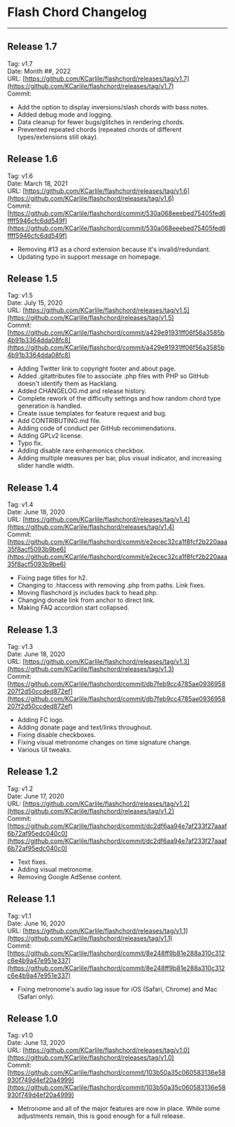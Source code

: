 # Flash Chord Changelog
---

## Release 1.7
Tag: v1.7<br />
Date: Month ##, 2022<br />
URL: [https://github.com/KCarlile/flashchord/releases/tag/v1.7](https://github.com/KCarlile/flashchord/releases/tag/v1.7)<br />
Commit: 

- Add the option to display inversions/slash chords with bass notes.
- Added debug mode and logging.
- Data cleanup for fewer bugs/glitches in rendering chords.
- Prevented repeated chords (repeated chords of different types/extensions still okay).


## Release 1.6
Tag: v1.6<br />
Date: March 18, 2021<br />
URL: [https://github.com/KCarlile/flashchord/releases/tag/v1.6](https://github.com/KCarlile/flashchord/releases/tag/v1.6)<br />
Commit: [https://github.com/KCarlile/flashchord/commit/530a068eeebed75405fed6ffff5946cfc6dd549f](https://github.com/KCarlile/flashchord/commit/530a068eeebed75405fed6ffff5946cfc6dd549f)

- Removing #13 as a chord extension because it's invalid/redundant.
- Updating typo in support message on homepage.


## Release 1.5
Tag: v1.5<br />
Date: July 15, 2020<br />
URL: [https://github.com/KCarlile/flashchord/releases/tag/v1.5](https://github.com/KCarlile/flashchord/releases/tag/v1.5)<br />
Commit: [https://github.com/KCarlile/flashchord/commit/a429e91931ff06f56a3585b4b91b3364dda08fc8](https://github.com/KCarlile/flashchord/commit/a429e91931ff06f56a3585b4b91b3364dda08fc8)

- Adding Twitter link to copyright footer and about page.
- Added .gitattributes file to associate .php files with PHP so GitHub doesn't identify them as Hacklang.
- Added CHANGELOG.md and release history.
- Complete rework of the difficulty settings and how random chord type generation is handled.
- Create issue templates for feature request and bug.
- Add CONTRIBUTING.md file.
- Adding code of conduct per GitHub recommendations.
- Adding GPLv2 license.
- Typo fix.
- Adding disable rare enharmonics checkbox.
- Adding multiple measures per bar, plus visual indicator, and increasing slider handle width.


## Release 1.4
Tag: v1.4<br />
Date: June 18, 2020<br />
URL: [https://github.com/KCarlile/flashchord/releases/tag/v1.4](https://github.com/KCarlile/flashchord/releases/tag/v1.4)<br />
Commit: [https://github.com/KCarlile/flashchord/commit/e2ecec32ca1f8fcf2b220aaa35f8acf5093b9be6](https://github.com/KCarlile/flashchord/commit/e2ecec32ca1f8fcf2b220aaa35f8acf5093b9be6)

- Fixing page titles for h2.
- Changing to .htaccess with removing .php from paths. Link fixes.
- Moving flashchord js includes back to head.php.
- Changing donate link from anchor to direct link.
- Making FAQ accordion start collapsed.


## Release 1.3
Tag: v1.3<br />
Date: June 18, 2020<br />
URL: [https://github.com/KCarlile/flashchord/releases/tag/v1.3](https://github.com/KCarlile/flashchord/releases/tag/v1.3)<br />
Commit: [https://github.com/KCarlile/flashchord/commit/db7feb9cc4785ae0936958207f2d50ccded872ef](https://github.com/KCarlile/flashchord/commit/db7feb9cc4785ae0936958207f2d50ccded872ef)

- Adding FC logo.
- Adding donate page and text/links throughout.
- Fixing disable checkboxes.
- Fixing visual metronome changes on time signature change.
- Various UI tweaks.


## Release 1.2
Tag: v1.2<br />
Date: June 17, 2020<br />
URL: [https://github.com/KCarlile/flashchord/releases/tag/v1.2](https://github.com/KCarlile/flashchord/releases/tag/v1.2)<br />
Commit: [https://github.com/KCarlile/flashchord/commit/dc2df6aa94e7af233f27aaaf6b72af95edc040c0](https://github.com/KCarlile/flashchord/commit/dc2df6aa94e7af233f27aaaf6b72af95edc040c0)

- Text fixes.
- Adding visual metronome.
- Removing Google AdSense content.


## Release 1.1
Tag: v1.1<br />
Date: June 16, 2020<br />
URL: [https://github.com/KCarlile/flashchord/releases/tag/v1.1](https://github.com/KCarlile/flashchord/releases/tag/v1.1)<br />
Commit: [https://github.com/KCarlile/flashchord/commit/8e248ff9b81e288a310c312c6e4b9a47e951e337](https://github.com/KCarlile/flashchord/commit/8e248ff9b81e288a310c312c6e4b9a47e951e337)

- Fixing metronome's audio lag issue for iOS (Safari, Chrome) and Mac (Safari only).


## Release 1.0
Tag: v1.0<br />
Date: June 13, 2020<br />
URL: [https://github.com/KCarlile/flashchord/releases/tag/v1.0](https://github.com/KCarlile/flashchord/releases/tag/v1.0)<br />
Commit: [https://github.com/KCarlile/flashchord/commit/103b50a35c060583136e58930f749d4ef20a4999](https://github.com/KCarlile/flashchord/commit/103b50a35c060583136e58930f749d4ef20a4999)

- Metronome and all of the major features are now in place. While some adjustments remain, this is good enough for a full release.
